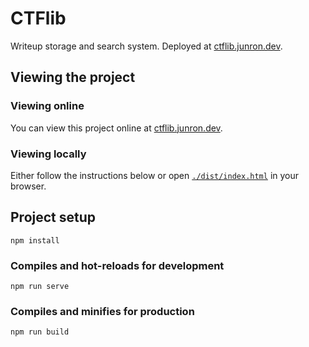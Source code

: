 # CTFlib

Writeup storage and search system. Deployed at [ctflib.junron.dev](https://ctflib.junron.dev).

## Viewing the project

### Viewing online

You can view this project online at [ctflib.junron.dev](https://ctflib.junron.dev).

### Viewing locally

Either follow the instructions below or open [`./dist/index.html`](./dist/index.html) in your browser.

## Project setup

```
npm install
```

### Compiles and hot-reloads for development

```
npm run serve
```

### Compiles and minifies for production

```
npm run build
```
